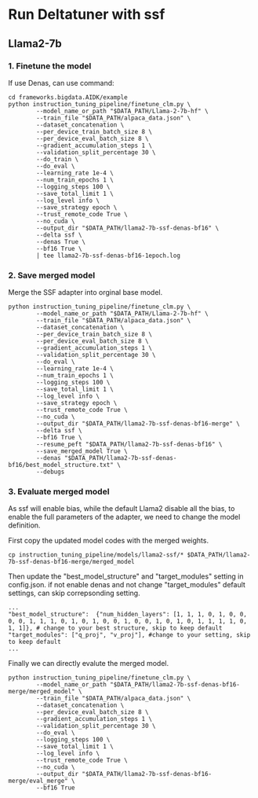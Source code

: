 # Run Deltatuner with ssf

## Llama2-7b

### 1. Finetune the model
If use Denas, can use command:

```shell
cd frameworks.bigdata.AIDK/example
python instruction_tuning_pipeline/finetune_clm.py \
        --model_name_or_path "$DATA_PATH/Llama-2-7b-hf" \
        --train_file "$DATA_PATH/alpaca_data.json" \
        --dataset_concatenation \
        --per_device_train_batch_size 8 \
        --per_device_eval_batch_size 8 \
        --gradient_accumulation_steps 1 \
        --validation_split_percentage 30 \
        --do_train \
        --do_eval \
        --learning_rate 1e-4 \
        --num_train_epochs 1 \
        --logging_steps 100 \
        --save_total_limit 1 \
        --log_level info \
        --save_strategy epoch \
        --trust_remote_code True \
        --no_cuda \
        --output_dir "$DATA_PATH/llama2-7b-ssf-denas-bf16" \
        --delta ssf \
        --denas True \
        --bf16 True \
        | tee llama2-7b-ssf-denas-bf16-1epoch.log
```

### 2. Save merged model
Merge the SSF adapter into orginal base model.

```shell
python instruction_tuning_pipeline/finetune_clm.py \
        --model_name_or_path "$DATA_PATH/Llama-2-7b-hf" \
        --train_file "$DATA_PATH/alpaca_data.json" \
        --dataset_concatenation \
        --per_device_train_batch_size 8 \
        --per_device_eval_batch_size 8 \
        --gradient_accumulation_steps 1 \
        --validation_split_percentage 30 \
        --do_eval \
        --learning_rate 1e-4 \
        --num_train_epochs 1 \
        --logging_steps 100 \
        --save_total_limit 1 \
        --log_level info \
        --save_strategy epoch \
        --trust_remote_code True \
        --no_cuda \
        --output_dir "$DATA_PATH/llama2-7b-ssf-denas-bf16-merge" \
        --delta ssf \
        --bf16 True \
        --resume_peft "$DATA_PATH/llama2-7b-ssf-denas-bf16" \
        --save_merged_model True \
        --denas "$DATA_PATH/llama2-7b-ssf-denas-bf16/best_model_structure.txt" \
        --debugs
```

### 3. Evaluate merged model
As ssf will enable bias, while the default Llama2 disable all the bias, to enable the full parameters of the adapter, we need to change the model definition.

First copy the updated model codes with the merged weights.
```shell
cp instruction_tuning_pipeline/models/llama2-ssf/* $DATA_PATH/llama2-7b-ssf-denas-bf16-merge/merged_model
```

Then update the "best_model_structure" and "target_modules" setting in config.json. if not enable denas and not change "target_modules" default settings, can skip correpsonding setting.
```shell
...
"best_model_structure":  {"num_hidden_layers": [1, 1, 1, 0, 1, 0, 0, 0, 0, 1, 1, 1, 0, 1, 0, 1, 0, 0, 1, 0, 0, 1, 0, 1, 0, 1, 1, 1, 1, 0, 1, 1]}, # change to your best structure, skip to keep default
"target_modules": ["q_proj", "v_proj"], #change to your setting, skip to keep default
...
```

Finally we can directly evalute the merged model.
```shell
python instruction_tuning_pipeline/finetune_clm.py \
        --model_name_or_path "$DATA_PATH/llama2-7b-ssf-denas-bf16-merge/merged_model" \
        --train_file "$DATA_PATH/alpaca_data.json" \
        --dataset_concatenation \
        --per_device_eval_batch_size 8 \
        --gradient_accumulation_steps 1 \
        --validation_split_percentage 30 \
        --do_eval \
        --logging_steps 100 \
        --save_total_limit 1 \
        --log_level info \
        --trust_remote_code True \
        --no_cuda \
        --output_dir "$DATA_PATH/llama2-7b-ssf-denas-bf16-merge/eval_merge" \
        --bf16 True
```